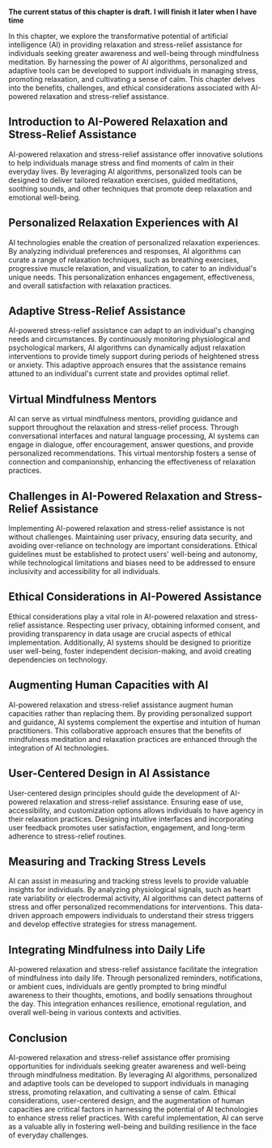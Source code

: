**The current status of this chapter is draft. I will finish it later when I have time**

In this chapter, we explore the transformative potential of artificial intelligence (AI) in providing relaxation and stress-relief assistance for individuals seeking greater awareness and well-being through mindfulness meditation. By harnessing the power of AI algorithms, personalized and adaptive tools can be developed to support individuals in managing stress, promoting relaxation, and cultivating a sense of calm. This chapter delves into the benefits, challenges, and ethical considerations associated with AI-powered relaxation and stress-relief assistance.

Introduction to AI-Powered Relaxation and Stress-Relief Assistance
------------------------------------------------------------------

AI-powered relaxation and stress-relief assistance offer innovative solutions to help individuals manage stress and find moments of calm in their everyday lives. By leveraging AI algorithms, personalized tools can be designed to deliver tailored relaxation exercises, guided meditations, soothing sounds, and other techniques that promote deep relaxation and emotional well-being.

Personalized Relaxation Experiences with AI
-------------------------------------------

AI technologies enable the creation of personalized relaxation experiences. By analyzing individual preferences and responses, AI algorithms can curate a range of relaxation techniques, such as breathing exercises, progressive muscle relaxation, and visualization, to cater to an individual's unique needs. This personalization enhances engagement, effectiveness, and overall satisfaction with relaxation practices.

Adaptive Stress-Relief Assistance
---------------------------------

AI-powered stress-relief assistance can adapt to an individual's changing needs and circumstances. By continuously monitoring physiological and psychological markers, AI algorithms can dynamically adjust relaxation interventions to provide timely support during periods of heightened stress or anxiety. This adaptive approach ensures that the assistance remains attuned to an individual's current state and provides optimal relief.

Virtual Mindfulness Mentors
---------------------------

AI can serve as virtual mindfulness mentors, providing guidance and support throughout the relaxation and stress-relief process. Through conversational interfaces and natural language processing, AI systems can engage in dialogue, offer encouragement, answer questions, and provide personalized recommendations. This virtual mentorship fosters a sense of connection and companionship, enhancing the effectiveness of relaxation practices.

Challenges in AI-Powered Relaxation and Stress-Relief Assistance
----------------------------------------------------------------

Implementing AI-powered relaxation and stress-relief assistance is not without challenges. Maintaining user privacy, ensuring data security, and avoiding over-reliance on technology are important considerations. Ethical guidelines must be established to protect users' well-being and autonomy, while technological limitations and biases need to be addressed to ensure inclusivity and accessibility for all individuals.

Ethical Considerations in AI-Powered Assistance
-----------------------------------------------

Ethical considerations play a vital role in AI-powered relaxation and stress-relief assistance. Respecting user privacy, obtaining informed consent, and providing transparency in data usage are crucial aspects of ethical implementation. Additionally, AI systems should be designed to prioritize user well-being, foster independent decision-making, and avoid creating dependencies on technology.

Augmenting Human Capacities with AI
-----------------------------------

AI-powered relaxation and stress-relief assistance augment human capacities rather than replacing them. By providing personalized support and guidance, AI systems complement the expertise and intuition of human practitioners. This collaborative approach ensures that the benefits of mindfulness meditation and relaxation practices are enhanced through the integration of AI technologies.

User-Centered Design in AI Assistance
-------------------------------------

User-centered design principles should guide the development of AI-powered relaxation and stress-relief assistance. Ensuring ease of use, accessibility, and customization options allows individuals to have agency in their relaxation practices. Designing intuitive interfaces and incorporating user feedback promotes user satisfaction, engagement, and long-term adherence to stress-relief routines.

Measuring and Tracking Stress Levels
------------------------------------

AI can assist in measuring and tracking stress levels to provide valuable insights for individuals. By analyzing physiological signals, such as heart rate variability or electrodermal activity, AI algorithms can detect patterns of stress and offer personalized recommendations for interventions. This data-driven approach empowers individuals to understand their stress triggers and develop effective strategies for stress management.

Integrating Mindfulness into Daily Life
---------------------------------------

AI-powered relaxation and stress-relief assistance facilitate the integration of mindfulness into daily life. Through personalized reminders, notifications, or ambient cues, individuals are gently prompted to bring mindful awareness to their thoughts, emotions, and bodily sensations throughout the day. This integration enhances resilience, emotional regulation, and overall well-being in various contexts and activities.

Conclusion
----------

AI-powered relaxation and stress-relief assistance offer promising opportunities for individuals seeking greater awareness and well-being through mindfulness meditation. By leveraging AI algorithms, personalized and adaptive tools can be developed to support individuals in managing stress, promoting relaxation, and cultivating a sense of calm. Ethical considerations, user-centered design, and the augmentation of human capacities are critical factors in harnessing the potential of AI technologies to enhance stress relief practices. With careful implementation, AI can serve as a valuable ally in fostering well-being and building resilience in the face of everyday challenges.
